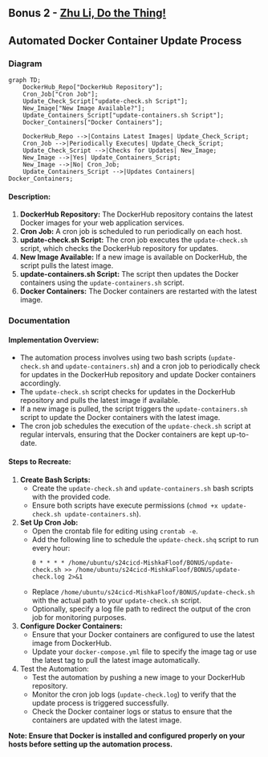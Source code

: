 ## Bonus 2 - [Zhu Li, Do the Thing!](https://www.youtube.com/watch?v=mofRHlO1E_A)
## Automated Docker Container Update Process

### Diagram

```mermaid
graph TD;
    DockerHub_Repo["DockerHub Repository"];
    Cron_Job["Cron Job"];
    Update_Check_Script["update-check.sh Script"];
    New_Image["New Image Available?"];
    Update_Containers_Script["update-containers.sh Script"];
    Docker_Containers["Docker Containers"];

    DockerHub_Repo -->|Contains Latest Images| Update_Check_Script;
    Cron_Job -->|Periodically Executes| Update_Check_Script;
    Update_Check_Script -->|Checks for Updates| New_Image;
    New_Image -->|Yes| Update_Containers_Script;
    New_Image -->|No| Cron_Job;
    Update_Containers_Script -->|Updates Containers| Docker_Containers;
```
#### Description:

1. **DockerHub Repository:** The DockerHub repository contains the latest Docker images for your web application services.
2. **Cron Job:** A cron job is scheduled to run periodically on each host.
3. **update-check.sh Script:** The cron job executes the `update-check.sh` script, which checks the DockerHub repository for updates.
4. **New Image Available:** If a new image is available on DockerHub, the script pulls the latest image.
5. **update-containers.sh Script:** The script then updates the Docker containers using the `update-containers.sh` script.
6. **Docker Containers:** The Docker containers are restarted with the latest image.

### Documentation
#### Implementation Overview:

* The automation process involves using two bash scripts (`update-check.sh` and `update-containers.sh`) and a cron job to periodically check for updates in the DockerHub repository and update Docker containers accordingly.
* The `update-check.sh` script checks for updates in the DockerHub repository and pulls the latest image if available.
* If a new image is pulled, the script triggers the `update-containers.sh` script to update the Docker containers with the latest image.
* The cron job schedules the execution of the `update-check.sh` script at regular intervals, ensuring that the Docker containers are kept up-to-date.

#### Steps to Recreate: 

1. **Create Bash Scripts:**
    * Create the `update-check.sh` and `update-containers.sh` bash scripts with the provided code.
    * Ensure both scripts have execute permissions (`chmod +x update-check.sh update-containers.sh`).
2. **Set Up Cron Job:**
    * Open the crontab file for editing using `crontab -e`.
    * Add the following line to schedule the `update-check.shq` script to run every hour:
      ```
      0 * * * * /home/ubuntu/s24cicd-MishkaFloof/BONUS/update-check.sh >> /home/ubuntu/s24cicd-MishkaFloof/BONUS/update-check.log 2>&1 
      ```
   * Replace `/home/ubuntu/s24cicd-MishkaFloof/BONUS/update-check.sh` with the actual path to your `update-check.sh` script.
   * Optionally, specify a log file path to redirect the output of the cron job for monitoring purposes.
3. **Configure Docker Containers:**
   * Ensure that your Docker containers are configured to use the latest image from DockerHub.
   * Update your `docker-compose.yml` file to specify the image tag or use the latest tag to pull the latest image automatically.
4. Test the Automation:
    * Test the automation by pushing a new image to your DockerHub repository.
    * Monitor the cron job logs (`update-check.log`) to verify that the update process is triggered successfully.
    * Check the Docker container logs or status to ensure that the containers are updated with the latest image.

**Note: Ensure that Docker is installed and configured properly on your hosts before setting up the automation process.**


